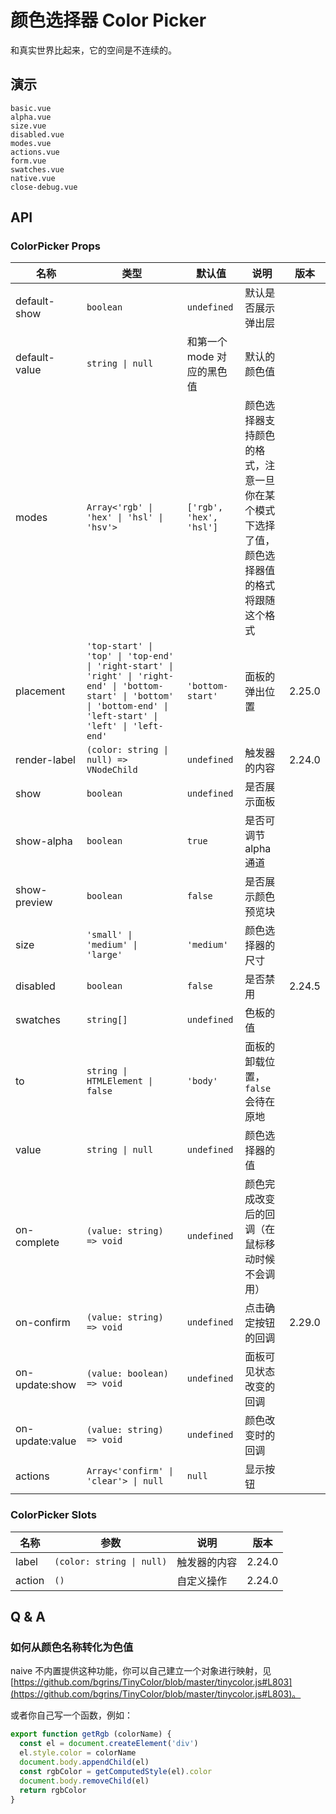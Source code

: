 # 颜色选择器 Color Picker

和真实世界比起来，它的空间是不连续的。

## 演示

```demo
basic.vue
alpha.vue
size.vue
disabled.vue
modes.vue
actions.vue
form.vue
swatches.vue
native.vue
close-debug.vue
```

## API

### ColorPicker Props

| 名称 | 类型 | 默认值 | 说明 | 版本 |
| --- | --- | --- | --- | --- |
| default-show | `boolean` | `undefined` | 默认是否展示弹出层 |  |
| default-value | `string \| null` | 和第一个 mode 对应的黑色值 | 默认的颜色值 |  |
| modes | `Array<'rgb' \| 'hex' \| 'hsl' \| 'hsv'>` | `['rgb', 'hex', 'hsl']` | 颜色选择器支持颜色的格式，注意一旦你在某个模式下选择了值，颜色选择器值的格式将跟随这个格式 |  |
| placement | `'top-start' \| 'top' \| 'top-end' \| 'right-start' \| 'right' \| 'right-end' \| 'bottom-start' \| 'bottom' \| 'bottom-end' \| 'left-start' \| 'left' \| 'left-end'` | `'bottom-start'` | 面板的弹出位置 | 2.25.0 |
| render-label | `(color: string \| null) => VNodeChild` | `undefined` | 触发器的内容 | 2.24.0 |
| show | `boolean` | `undefined` | 是否展示面板 |  |
| show-alpha | `boolean` | `true` | 是否可调节 alpha 通道 |  |
| show-preview | `boolean` | `false` | 是否展示颜色预览块 |  |
| size | `'small' \| 'medium' \| 'large'` | `'medium'` | 颜色选择器的尺寸 |  |
| disabled | `boolean` | `false` | 是否禁用 | 2.24.5 |
| swatches | `string[]` | `undefined` | 色板的值 |  |
| to | `string \| HTMLElement \| false` | `'body'` | 面板的卸载位置，`false` 会待在原地 |  |
| value | `string \| null` | `undefined` | 颜色选择器的值 |  |
| on-complete | `(value: string) => void` | `undefined` | 颜色完成改变后的回调（在鼠标移动时候不会调用） |  |
| on-confirm | `(value: string) => void` | `undefined` | 点击确定按钮的回调 | 2.29.0 |
| on-update:show | `(value: boolean) => void` | `undefined` | 面板可见状态改变的回调 |  |
| on-update:value | `(value: string) => void` | `undefined` | 颜色改变时的回调 |  |
| actions | `Array<'confirm' \| 'clear'> \| null` | `null` | 显示按钮 |  |

### ColorPicker Slots

| 名称  | 参数                      | 说明         | 版本   |
| ----- | ------------------------- | ------------ | ------ |
| label | `(color: string \| null)` | 触发器的内容 | 2.24.0 |
| action | `()` | 自定义操作 | 2.24.0 |

## Q & A

### 如何从颜色名称转化为色值

naive 不内置提供这种功能，你可以自己建立一个对象进行映射，见 [https://github.com/bgrins/TinyColor/blob/master/tinycolor.js#L803](https://github.com/bgrins/TinyColor/blob/master/tinycolor.js#L803)。

或者你自己写一个函数，例如：

```js
export function getRgb (colorName) {
  const el = document.createElement('div')
  el.style.color = colorName
  document.body.appendChild(el)
  const rgbColor = getComputedStyle(el).color
  document.body.removeChild(el)
  return rgbColor
}
```
